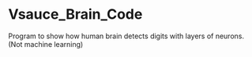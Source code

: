 # Vsauce_Brain_Code
Program to show how human brain detects digits with layers of neurons.(Not machine learning)
